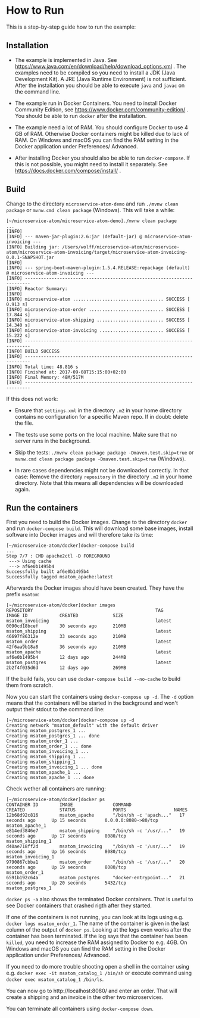 # How to Run

This is a step-by-step guide how to run the example:

## Installation

* The example is implemented in Java. See
   https://www.java.com/en/download/help/download_options.xml . The
   examples need to be compiled so you need to install a JDK (Java
   Development Kit). A JRE (Java Runtime Environment) is not
   sufficient. After the installation you should be able to execute
   `java` and `javac` on the command line.

* The example run in Docker Containers. You need to install Docker
  Community Edition, see https://www.docker.com/community-edition/
  . You should be able to run `docker` after the installation.

* The example need a lot of RAM. You should configure Docker to use 4
  GB of RAM. Otherwise Docker containers might be killed due to lack
  of RAM. On Windows and macOS you can find the RAM setting in the
  Docker application under Preferences/ Advanced.
  
* After installing Docker you should also be able to run
  `docker-compose`. If this is not possible, you might need to install
  it separately. See https://docs.docker.com/compose/install/ .

## Build

Change to the directory `microservice-atom-demo` and run `./mvnw clean
package` or `mvnw.cmd clean package` (Windows). This will take a while:

```
[~/microservice-atom/microservice-atom-demo]./mvnw clean package
...
[INFO] 
[INFO] --- maven-jar-plugin:2.6:jar (default-jar) @ microservice-atom-invoicing ---
[INFO] Building jar: /Users/wolff/microservice-atom/microservice-atom/microservice-atom-invoicing/target/microservice-atom-invoicing-0.0.1-SNAPSHOT.jar
[INFO] 
[INFO] --- spring-boot-maven-plugin:1.5.4.RELEASE:repackage (default) @ microservice-atom-invoicing ---
[INFO] ------------------------------------------------------------------------
[INFO] Reactor Summary:
[INFO] 
[INFO] microservice-atom .................................. SUCCESS [  0.913 s]
[INFO] microservice-atom-order ............................ SUCCESS [ 17.844 s]
[INFO] microservice-atom-shipping ......................... SUCCESS [ 14.340 s]
[INFO] microservice-atom-invoicing ........................ SUCCESS [ 15.222 s]
[INFO] ------------------------------------------------------------------------
[INFO] BUILD SUCCESS
[INFO] ------------------------------------------------------------------------
[INFO] Total time: 48.816 s
[INFO] Finished at: 2017-09-08T15:15:00+02:00
[INFO] Final Memory: 48M/517M
[INFO] ------------------------------------------------------------------------
```

If this does not work:

* Ensure that `settings.xml` in the directory `.m2` in your home
directory contains no configuration for a specific Maven repo. If in
doubt: delete the file.

* The tests use some ports on the local machine. Make sure that no
server runs in the background.

* Skip the tests: `./mvnw clean package package
  -Dmaven.test.skip=true` or `mvnw.cmd clean package package
  -Dmaven.test.skip=true` (Windows).

* In rare cases dependencies might not be downloaded correctly. In
  that case: Remove the directory `repository` in the directory `.m2`
  in your home directory. Note that this means all dependencies will
  be downloaded again.

## Run the containers

First you need to build the Docker images. Change to the directory
`docker` and run `docker-compose build`. This will download some base
images, install software into Docker images and will therefore take
its time:

```
[~/microservice-atom/docker]docker-compose build 
...
Step 7/7 : CMD apache2ctl -D FOREGROUND
 ---> Using cache
 ---> af6e0b1495b4
Successfully built af6e0b1495b4
Successfully tagged msatom_apache:latest
```

Afterwards the Docker images should have been created. They have the prefix
`msatom`:

```
[~/microservice-atom/docker]docker images 
REPOSITORY                                              TAG                 IMAGE ID            CREATED             SIZE
msatom_invoicing                                        latest              0090cd18bcef        30 seconds ago      210MB
msatom_shipping                                         latest              46697f86312e        33 seconds ago      210MB
msatom_order                                            latest              42f6aa9b18a8        36 seconds ago      210MB
msatom_apache                                           latest              af6e0b1495b4        12 days ago         244MB
msatom_postgres                                         latest              2b2f4f035d6d        12 days ago         269MB
```

If the build fails, you can use `docker-compose build --no-cache` to
build them from scratch.

Now you can start the containers using `docker-compose up -d`. The
`-d` option means that the containers will be started in the
background and won't output their stdout to the command line:

```
[~/microservice-atom/docker]docker-compose up -d
Creating network "msatom_default" with the default driver
Creating msatom_postgres_1 ... 
Creating msatom_postgres_1 ... done
Creating msatom_order_1 ... 
Creating msatom_order_1 ... done
Creating msatom_invoicing_1 ... 
Creating msatom_shipping_1 ... 
Creating msatom_shipping_1
Creating msatom_invoicing_1 ... done
Creating msatom_apache_1 ... 
Creating msatom_apache_1 ... done
```

Check wether all containers are running:

```
[~/microservice-atom/docker]docker ps
CONTAINER ID        IMAGE               COMMAND                  CREATED             STATUS              PORTS                  NAMES
12b68d92c816        msatom_apache       "/bin/sh -c 'apach..."   17 seconds ago      Up 15 seconds       0.0.0.0:8080->80/tcp   msatom_apache_1
e814ed3846e7        msatom_shipping     "/bin/sh -c '/usr/..."   19 seconds ago      Up 17 seconds       8080/tcp               msatom_shipping_1
d40ae718ff2d        msatom_invoicing    "/bin/sh -c '/usr/..."   19 seconds ago      Up 16 seconds       8080/tcp               msatom_invoicing_1
9790867cbba1        msatom_order        "/bin/sh -c '/usr/..."   20 seconds ago      Up 19 seconds       8080/tcp               msatom_order_1
6591b192c64a        msatom_postgres     "docker-entrypoint..."   21 seconds ago      Up 20 seconds       5432/tcp               msatom_postgres_1
```

`docker ps -a`  also shows the terminated Docker containers. That is
useful to see Docker containers that crashed rigth after they started.

If one of the containers is not running, you can look at its logs using
e.g.  `docker logs msatom_order_1`. The name of the container is
given in the last column of the output of `docker ps`. Looking at the
logs even works after the container has been
terminated. If the log says that the container has been `killed`, you
need to increase the RAM assigned to Docker to e.g. 4GB. On Windows
and macOS you can find the RAM setting in the Docker application under
Preferences/ Advanced.
  
If you need to do more trouble shooting open a shell in the container
using e.g. `docker exec -it msatom_catalog_1 /bin/sh` or execute
command using `docker exec msatom_catalog_1 /bin/ls`.

You can now go to http://localhost:8080/ and enter an order. That will
create a shipping and an invoice in the other two microservices.

You can terminate all containers using `docker-compose down`.

